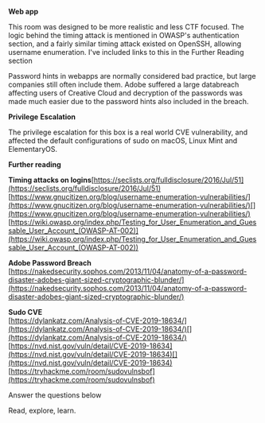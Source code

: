 **Web app**

This room was designed to be more realistic and less CTF focused. The logic behind the timing attack is mentioned in OWASP's authentication section, and a fairly similar timing attack existed on OpenSSH, allowing username enumeration. I've included links to this in the Further Reading section

Password hints in webapps are normally considered bad practice, but large companies still often include them. Adobe suffered a large databreach affecting users of Creative Cloud and decryption of the passwords was made much easier due to the password hints also included in the breach.  
  

**Privilege** **Escalation**

The privilege escalation for this box is a real world CVE vulnerability, and affected the default configurations of sudo on macOS, Linux Mint and ElementaryOS.

**Further reading**

﻿**Timing attacks on logins**[https://seclists.org/fulldisclosure/2016/Jul/51](https://seclists.org/fulldisclosure/2016/Jul/51)  
[https://www.gnucitizen.org/blog/username-enumeration-vulnerabilities/](https://www.gnucitizen.org/blog/username-enumeration-vulnerabilities/)[](https://www.gnucitizen.org/blog/username-enumeration-vulnerabilities/)  
[https://wiki.owasp.org/index.php/Testing_for_User_Enumeration_and_Guessable_User_Account_(OWASP-AT-002)](https://wiki.owasp.org/index.php/Testing_for_User_Enumeration_and_Guessable_User_Account_(OWASP-AT-002))

**Adobe Password Breach**
[https://nakedsecurity.sophos.com/2013/11/04/anatomy-of-a-password-disaster-adobes-giant-sized-cryptographic-blunder/](https://nakedsecurity.sophos.com/2013/11/04/anatomy-of-a-password-disaster-adobes-giant-sized-cryptographic-blunder/)

[](https://nakedsecurity.sophos.com/2013/11/04/anatomy-of-a-password-disaster-adobes-giant-sized-cryptographic-blunder/)

**Sudo CVE**  
[https://dylankatz.com/Analysis-of-CVE-2019-18634/](https://dylankatz.com/Analysis-of-CVE-2019-18634/)[](https://dylankatz.com/Analysis-of-CVE-2019-18634/)  
[https://nvd.nist.gov/vuln/detail/CVE-2019-18634](https://nvd.nist.gov/vuln/detail/CVE-2019-18634)[](https://nvd.nist.gov/vuln/detail/CVE-2019-18634)  
[https://tryhackme.com/room/sudovulnsbof](https://tryhackme.com/room/sudovulnsbof)

Answer the questions below

Read, explore, learn.
